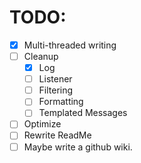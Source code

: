 # TODO:
- [x] Multi-threaded writing
- [ ] Cleanup
    - [x] Log
    - [ ] Listener
    - [ ] Filtering
    - [ ] Formatting
    - [ ] Templated Messages
- [ ] Optimize
- [ ] Rewrite ReadMe
- [ ] Maybe write a github wiki.